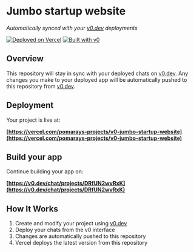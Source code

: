 # Jumbo startup website

*Automatically synced with your [v0.dev](https://v0.dev) deployments*

[![Deployed on Vercel](https://img.shields.io/badge/Deployed%20on-Vercel-black?style=for-the-badge&logo=vercel)](https://vercel.com/pomarays-projects/v0-jumbo-startup-website)
[![Built with v0](https://img.shields.io/badge/Built%20with-v0.dev-black?style=for-the-badge)](https://v0.dev/chat/projects/DRfUN2wvRxK)

## Overview

This repository will stay in sync with your deployed chats on [v0.dev](https://v0.dev).
Any changes you make to your deployed app will be automatically pushed to this repository from [v0.dev](https://v0.dev).

## Deployment

Your project is live at:

**[https://vercel.com/pomarays-projects/v0-jumbo-startup-website](https://vercel.com/pomarays-projects/v0-jumbo-startup-website)**

## Build your app

Continue building your app on:

**[https://v0.dev/chat/projects/DRfUN2wvRxK](https://v0.dev/chat/projects/DRfUN2wvRxK)**

## How It Works

1. Create and modify your project using [v0.dev](https://v0.dev)
2. Deploy your chats from the v0 interface
3. Changes are automatically pushed to this repository
4. Vercel deploys the latest version from this repository